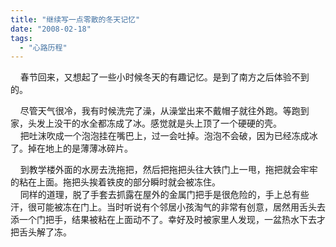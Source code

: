 ```yaml
---
title: "继续写一点零散的冬天记忆"
date: "2008-02-18"
tags: 
  - "心路历程"
---
```


    春节回来，又想起了一些小时候冬天的有趣记忆。是到了南方之后体验不到的。

    尽管天气很冷，我有时候洗完了澡，从澡堂出来不戴帽子就往外跑。等跑到家，头发上没干的水全都冻成了冰。感觉就是头上顶了一个硬硬的壳。  
    把吐沫吹成一个泡泡挂在嘴巴上，过一会吐掉。泡泡不会破，因为已经冻成冰了。掉在地上的是薄薄冰碎片。

    到教学楼外面的水房去洗拖把，然后把拖把头往大铁门上一甩，拖把就会牢牢的粘在上面。拖把头挨着铁皮的部分瞬时就会被冻住。  
    同样的道理，脱了手套去抓露在屋外的金属门把手是很危险的，手上总有些汗，很可能被冻在门上。当时听说有个邻居小孩淘气的非常有创意，居然用舌头去添一个门把手，结果被粘在上面动不了。幸好及时被家里人发现，一盆热水下去才把舌头解了冻。


